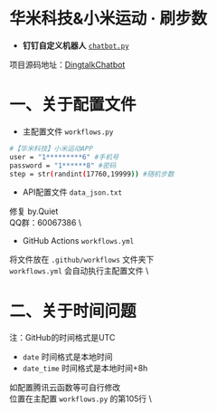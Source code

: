 # **华米科技&小米运动 · 刷步数**

* **钉钉自定义机器人** [`chatbot.py`](https://github.com/zhuifengshen/DingtalkChatbot/blob/master/dingtalkchatbot/chatbot.py)

项目源码地址：[DingtalkChatbot](https://github.com/zhuifengshen/DingtalkChatbot)

# 一、关于配置文件

* 主配置文件 `workflows.py`

```bash
#【华米科技】小米运动APP
user = "1*********6" #手机号
password = "1******8" #密码
step = str(randint(17760,19999)) #随机步数
```

* API配置文件 `data_json.txt`

修复 by.Quiet \
QQ群：60067386 \

* GitHub Actions `workflows.yml`

将文件放在 `.github/workflows` 文件夹下 \
`workflows.yml` 会自动执行主配置文件 \

# 二、关于时间问题

注：GitHub的时间格式是UTC
* `date` 时间格式是本地时间
* `date_time` 时间格式是本地时间+8h

如配置腾讯云函数等可自行修改 \
位置在主配置 `workflows.py` 的第105行 \

